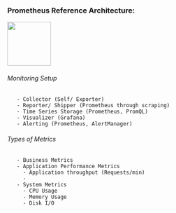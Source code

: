 ### Prometheus Reference Architecture: 
<img src="https://user-images.githubusercontent.com/92606493/178771795-264ccfcc-904b-44c2-90b8-f7d2d7c8d4c3.png" Width="100" Height="100">

###### Monitoring Setup
       - Collector (Self/ Exporter)
       - Reporter/ Shipper (Prometheus through scraping)
       - Time Series Storage (Prometheus, PromQL)
       - Visualizer (Grafana)
       - Alerting (Prometheus, AlertManager)
       
###### Types of Metrics
       - Business Metrics
       - Application Performance Metrics
         - Application throughput (Requests/min)
         - 
       - System Metrics
         - CPU Usage
         - Memory Usage
         - Disk I/O
